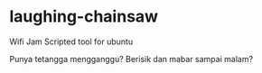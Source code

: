 # laughing-chainsaw
Wifi Jam Scripted tool for ubuntu

Punya tetangga mengganggu? Berisik dan mabar sampai malam? 
